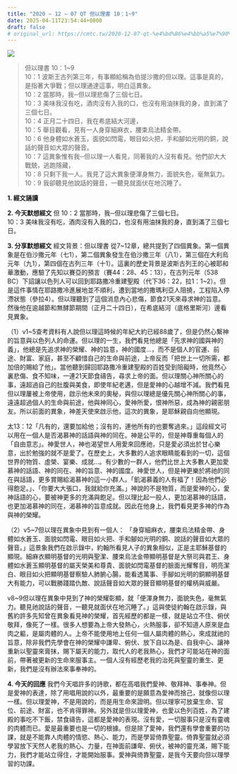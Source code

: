 ```yaml
---
title: "2020 – 12 – 07 QT 但以理書 10：1~9"
date: 2025-04-11T23:54:44+0800
draft: false
# original_url: https://cmtc.tw/2020-12-07-qt-%e4%bd%86%e4%bb%a5%e7%90%86%e6%9b%b8-10%ef%bc%9a19
---
```


![](/images/qt.jpg)
> 但以理書 10：1\~9  
> 10：1 波斯王古列第三年，有事顯給稱為伯提沙撒的但以理。這事是真的，是指著大爭戰；但以理通達這事，明白這異象。  
> 10：2 當那時，我─但以理悲傷了三個七日。  
> 10：3 美味我沒有吃，酒肉沒有入我的口，也沒有用油抹我的身，直到滿了三個七日。  
> 10：4 正月二十四日，我在希底結大河邊，  
> 10：5 舉目觀看，見有一人身穿細麻衣，腰束烏法精金帶。  
> 10：6 他身體如水蒼玉，面貌如閃電，眼目如火把，手和腳如光明的銅，說話的聲音如大眾的聲音。  
> 10：7 這異象惟有我─但以理一人看見，同著我的人沒有看見。他們卻大大戰兢，逃跑隱藏，  
> 10：8 只剩下我一人。我見了這大異象便渾身無力，面貌失色，毫無氣力。  
> 10：9 我卻聽見他說話的聲音，一聽見就面伏在地沉睡了。

**1. 經文誦讀**

**2.  今天默想經文**
但 10：2 當那時，我─但以理悲傷了三個七日。  
10：3 美味我沒有吃，酒肉沒有入我的口，也沒有用油抹我的身，直到滿了三個七日。

**3. 分享默想經文**
經文背景：但以理書 從7\~12章，總共提到了四個異象。第一個異象是在伯沙撒元年（七1），第二個異象發生在伯沙撒三年（八1），第三個在大利烏元年（九1），第四個在古列三年（十1）。這裏的歷史背景是波斯古列王的心被耶和華激動，應驗了先知以賽亞的預言（賽44：28、45：13），在古列元年（538 BC）下詔讓以色列人可以回到耶路撒冷重建聖殿（代下36：22，拉1：1\~2）。但是這件事情在耶路撒冷進展地並不順利，遭到當地的撒瑪利亞人阻撓，工程陷入停滯狀態（參拉4）。但以理聽到了這個消息內心悲傷，節食21天來尋求神的旨意。然後他在逾越節和無酵節期間（正月二十四日），在希底結河（底格里斯河）邊看見異象。

（1）v1\~5查考資料有人說但以理這時候的年紀大約已經88歲了，但是仍然心繫神的旨意與以色列人的命運。但以理的一生，我們看見他總是「先求神的國與神的義」，他總是先追求神的榮耀、神的旨意，神的國度…，而不是個人的官運、前途、財富、家庭，甚至不顧惜自己的生命與前途，上帝反而「把世上一切所需，都加倍的賜給了他」。當他聽到歸回耶路撒冷重建聖殿的百姓受到阻礙時，他竟然心裏悲傷、食不知味，一連21天節食禱告，尋求上帝的面。但以理關心神所關心的事，遠超過自己的肚腹與美食，即使年紀老邁，但是愛神的心越增不減。我們看見但以理屢被上帝使用，啟示他未來的奧秘，與但以理總是優先關心神所關心的事，遠遠超過個人的生命與前途，他與神同心，愛神所愛，恨神所惡，成為神的親密朋友。所以前面的異象，神差天使來啟示他，這次的異象，是耶穌親自向他顯現。

太13：12「凡有的，還要加給他；沒有的，連他所有的也要奪過來。」這段經文可以用在一個人是否渴慕神的話語與神的同在。神是公平的，但是神尊重每個人的「自由意志」。神愛世人，神也渴望世人用愛來回應祂，只是愛必須出於甘心樂意，出於勉強的就不是愛了。在歷史上，大多數的人追求眼睛能看到的一切，這個世界的物質、虛榮、宴樂、成就…。有少數的一群人，他們比世上大多數人更加愛慕神的話語、神的同在、神的旨意、神的國度。神愛世人，但是神更樂於將祂的同在與話語，更多賞賜給渴慕神的這一小群人。「飢渴慕義的人有福了！因為他們必得飽足。」、「你要大大張口，我就給你充滿。」神說的不是物質，而是愛神的心，愛神話語的心，要被神更多的充滿與飽足。但以理比起一般人，更加渴慕神的話語，也更加渴慕神的同在，渴慕神的旨意成就。因此在他身上，我們看見更多神的作為與神的榮耀。

（2）v5\~7但以理在異象中見到有一個人： 「身穿細麻衣，腰束烏法精金帶、身體如水蒼玉、面貌如閃電、眼目如火把、手和腳如光明的銅、說話的聲音如大眾的聲音。」這景象我們在啟示錄中，約翰所看見人子的異象相似，正是主耶穌基督的顯現。細麻衣顯明基督的光明與聖潔、腰束烏法金帶顯明基督是大祭司與君王、身體如水蒼玉顯明基督的屬天榮美和尊貴、面貌如閃電基督的臉面光耀奪目，明亮潔白、眼目如火把顯明基督察驗人肺腑心腸，能看透萬事、手腳如光明的銅顯明基督大有能力，可以戰勝踐踏仇敵、說話聲音如大眾的聲音顯明基督的權柄與威嚴。

v8\~9但以理在異象中見到了神的榮耀彰顯，就「便渾身無力，面貌失色，毫無氣力。聽見祂說話的聲音，一聽見就面伏在地沉睡了。」這與使徒約翰在啟示錄，與舊約許多先知曾在異象看見神的榮耀，首先經歷的都是一樣，就是站立不住、俯伏敬拜，像死了一樣。很多人想要為上帝大發熱心，火熱服事，卻不知道人原來是血肉之軀，是屬肉體的人。上帝不能使用地上任何一個人屬肉體的熱心，來成就祂的旨意，除非我們先學會在神的榮耀中謙卑、俯伏、放下自以為是、自我中心、讓神重新以聖靈來膏抹，賜下屬天的能力，取代人的老我熱心，我們才可能站在神的面前，帶著被更新的生命來服事主。一個人沒有經歷老我的治死與聖靈的重生、更新，我們是沒有辦法來事奉神的。

**4. 今天的回應**
我們今天唱許多的詩歌，都在高唱我們愛神、敬拜神、事奉神。但是愛神的表達，除了用唱用說的以外，最重要的是願意為愛神而捨己，就像但以理一樣。但以理愛神，不是用說的，而是用生命來證明。但以理寧可放棄生命、官位、前途、財富，也不肯得罪神。另外就是但以理愛神，也愛以色列百姓，為了建殿的事吃不下飯，禁食禱告，這都是愛神的表現。沒有愛，一切服事只是沒有靈魂的肉體而已。愛是最重要也是一切的根據。但是除了愛神，我們還有學會重要的功課，就是不能靠人肉體的情慾、熱心、能力，而是學習倚靠聖靈。倚靠聖靈就必須學習放下天然人老我的熱心、力量，在神面前謙卑、俯伏，被神的靈充滿，賜下能力，我們才能站立得住，才能開始服事。愛神與倚靠聖靈，是我今天要向但以理學習的功課。
